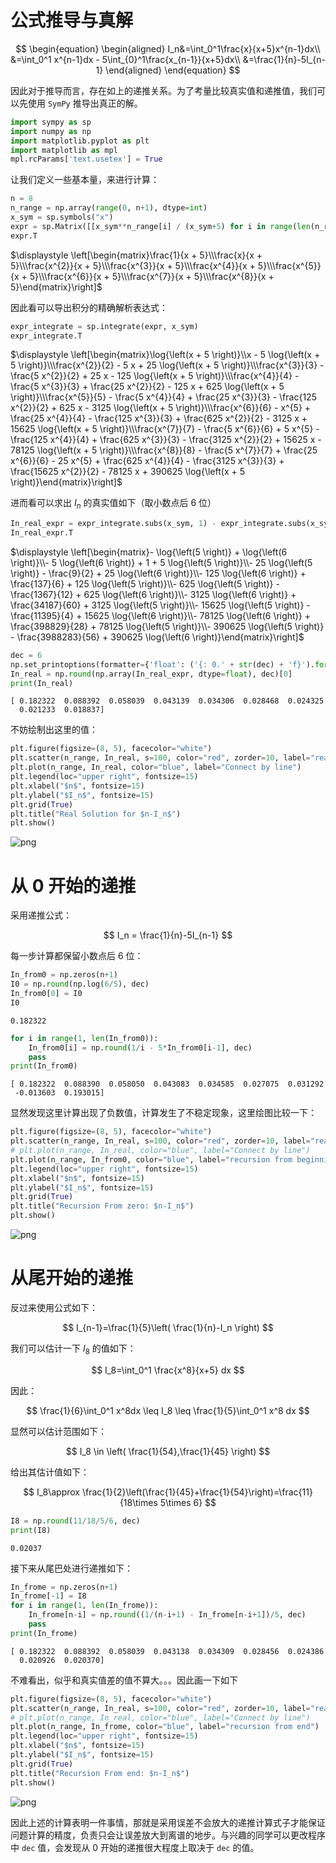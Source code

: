 # 公式推导与真解

$$
\begin{equation}
  \begin{aligned}
    I_n&=\int_0^1\frac{x}{x+5}x^{n-1}dx\\
    &=\int_0^1 x^{n-1}dx - 5\int_{0}^1\frac{x_{n-1}}{x+5}dx\\
    &=\frac{1}{n}-5I_{n-1}
  \end{aligned}
\end{equation}
$$

因此对于推导而言，存在如上的递推关系。为了考量比较真实值和递推值，我们可以先使用 `SymPy` 推导出真正的解。


```python
import sympy as sp
import numpy as np
import matplotlib.pyplot as plt
import matplotlib as mpl
mpl.rcParams['text.usetex'] = True
```

让我们定义一些基本量，来进行计算：


```python
n = 8
n_range = np.array(range(0, n+1), dtype=int)
x_sym = sp.symbols("x")
expr = sp.Matrix([[x_sym**n_range[i] / (x_sym+5) for i in range(len(n_range))]])
expr.T
```




$\displaystyle \left[\begin{matrix}\frac{1}{x + 5}\\\frac{x}{x + 5}\\\frac{x^{2}}{x + 5}\\\frac{x^{3}}{x + 5}\\\frac{x^{4}}{x + 5}\\\frac{x^{5}}{x + 5}\\\frac{x^{6}}{x + 5}\\\frac{x^{7}}{x + 5}\\\frac{x^{8}}{x + 5}\end{matrix}\right]$



因此看可以导出积分的精确解析表达式：


```python
expr_integrate = sp.integrate(expr, x_sym)
expr_integrate.T
```




$\displaystyle \left[\begin{matrix}\log{\left(x + 5 \right)}\\x - 5 \log{\left(x + 5 \right)}\\\frac{x^{2}}{2} - 5 x + 25 \log{\left(x + 5 \right)}\\\frac{x^{3}}{3} - \frac{5 x^{2}}{2} + 25 x - 125 \log{\left(x + 5 \right)}\\\frac{x^{4}}{4} - \frac{5 x^{3}}{3} + \frac{25 x^{2}}{2} - 125 x + 625 \log{\left(x + 5 \right)}\\\frac{x^{5}}{5} - \frac{5 x^{4}}{4} + \frac{25 x^{3}}{3} - \frac{125 x^{2}}{2} + 625 x - 3125 \log{\left(x + 5 \right)}\\\frac{x^{6}}{6} - x^{5} + \frac{25 x^{4}}{4} - \frac{125 x^{3}}{3} + \frac{625 x^{2}}{2} - 3125 x + 15625 \log{\left(x + 5 \right)}\\\frac{x^{7}}{7} - \frac{5 x^{6}}{6} + 5 x^{5} - \frac{125 x^{4}}{4} + \frac{625 x^{3}}{3} - \frac{3125 x^{2}}{2} + 15625 x - 78125 \log{\left(x + 5 \right)}\\\frac{x^{8}}{8} - \frac{5 x^{7}}{7} + \frac{25 x^{6}}{6} - 25 x^{5} + \frac{625 x^{4}}{4} - \frac{3125 x^{3}}{3} + \frac{15625 x^{2}}{2} - 78125 x + 390625 \log{\left(x + 5 \right)}\end{matrix}\right]$



进而看可以求出 $I_n$ 的真实值如下（取小数点后 $6$ 位）


```python
In_real_expr = expr_integrate.subs(x_sym, 1) - expr_integrate.subs(x_sym, 0)
In_real_expr.T
```




$\displaystyle \left[\begin{matrix}- \log{\left(5 \right)} + \log{\left(6 \right)}\\- 5 \log{\left(6 \right)} + 1 + 5 \log{\left(5 \right)}\\- 25 \log{\left(5 \right)} - \frac{9}{2} + 25 \log{\left(6 \right)}\\- 125 \log{\left(6 \right)} + \frac{137}{6} + 125 \log{\left(5 \right)}\\- 625 \log{\left(5 \right)} - \frac{1367}{12} + 625 \log{\left(6 \right)}\\- 3125 \log{\left(6 \right)} + \frac{34187}{60} + 3125 \log{\left(5 \right)}\\- 15625 \log{\left(5 \right)} - \frac{11395}{4} + 15625 \log{\left(6 \right)}\\- 78125 \log{\left(6 \right)} + \frac{398829}{28} + 78125 \log{\left(5 \right)}\\- 390625 \log{\left(5 \right)} - \frac{3988283}{56} + 390625 \log{\left(6 \right)}\end{matrix}\right]$




```python
dec = 6
np.set_printoptions(formatter={'float': ('{: 0.' + str(dec) + 'f}').format})
In_real = np.round(np.array(In_real_expr, dtype=float), dec)[0]
print(In_real)
```

    [ 0.182322  0.088392  0.058039  0.043139  0.034306  0.028468  0.024325
      0.021233  0.018837]
    

不妨绘制出这里的值：


```python
plt.figure(figsize=(8, 5), facecolor="white")
plt.scatter(n_range, In_real, s=100, color="red", zorder=10, label="real $I_n$")
plt.plot(n_range, In_real, color="blue", label="Connect by line")
plt.legend(loc="upper right", fontsize=15)
plt.xlabel("$n$", fontsize=15)
plt.ylabel("$I_n$", fontsize=15)
plt.grid(True)
plt.title("Real Solution for $n-I_n$")
plt.show()
```


    
![png](output_10_0.png)
    


# 从 $0$ 开始的递推

采用递推公式：

$$
I_n = \frac{1}{n}-5I_{n-1}
$$

每一步计算都保留小数点后 $6$ 位：


```python
In_from0 = np.zeros(n+1)
I0 = np.round(np.log(6/5), dec)
In_from0[0] = I0
I0
```




    0.182322




```python
for i in range(1, len(In_from0)):
    In_from0[i] = np.round(1/i - 5*In_from0[i-1], dec)
    pass
print(In_from0)
```

    [ 0.182322  0.088390  0.058050  0.043083  0.034585  0.027075  0.031292
     -0.013603  0.193015]
    

显然发现这里计算出现了负数值，计算发生了不稳定现象，这里绘图比较一下：


```python
plt.figure(figsize=(8, 5), facecolor="white")
plt.scatter(n_range, In_real, s=100, color="red", zorder=10, label="real $I_n$")
# plt.plot(n_range, In_real, color="blue", label="Connect by line")
plt.plot(n_range, In_from0, color="blue", label="recursion from beginning")
plt.legend(loc="upper right", fontsize=15)
plt.xlabel("$n$", fontsize=15)
plt.ylabel("$I_n$", fontsize=15)
plt.grid(True)
plt.title("Recursion From zero: $n-I_n$")
plt.show()
```


    
![png](output_15_0.png)
    


# 从尾开始的递推

反过来使用公式如下：

$$
I_{n-1}=\frac{1}{5}\left(
    \frac{1}{n}-I_n
\right)
$$

我们可以估计一下 $I_8$ 的值如下：

$$
I_8=\int_0^1 \frac{x^8}{x+5} dx
$$

因此：

$$
\frac{1}{6}\int_0^1 x^8dx \leq I_8 \leq \frac{1}{5}\int_0^1 x^8 dx
$$

显然可以估计范围如下：

$$
I_8 \in \left(
    \frac{1}{54},\frac{1}{45}
\right)
$$

给出其估计值如下：

$$
I_8\approx  \frac{1}{2}\left(\frac{1}{45}+\frac{1}{54}\right)=\frac{11}{18\times 5\times 6}
$$


```python
I8 = np.round(11/18/5/6, dec)
print(I8)
```

    0.02037
    

接下来从尾巴处进行递推如下：


```python
In_frome = np.zeros(n+1)
In_frome[-1] = I8
for i in range(1, len(In_frome)):
    In_frome[n-i] = np.round((1/(n-i+1) - In_frome[n-i+1])/5, dec)
    pass
print(In_frome)
```

    [ 0.182322  0.088392  0.058039  0.043138  0.034309  0.028456  0.024386
      0.020926  0.020370]
    

不难看出，似乎和真实值差的值不算大。。。因此画一下如下


```python
plt.figure(figsize=(8, 5), facecolor="white")
plt.scatter(n_range, In_real, s=100, color="red", zorder=10, label="real $I_n$")
# plt.plot(n_range, In_real, color="blue", label="Connect by line")
plt.plot(n_range, In_frome, color="blue", label="recursion from end")
plt.legend(loc="upper right", fontsize=15)
plt.xlabel("$n$", fontsize=15)
plt.ylabel("$I_n$", fontsize=15)
plt.grid(True)
plt.title("Recursion From end: $n-I_n$")
plt.show()
```


    
![png](output_21_0.png)
    


因此上述的计算表明一件事情，那就是采用误差不会放大的递推计算式子才能保证问题计算的精度，负责只会让误差放大到离谱的地步。与兴趣的同学可以更改程序中 `dec` 值，会发现从 $0$ 开始的递推很大程度上取决于 `dec` 的值。


